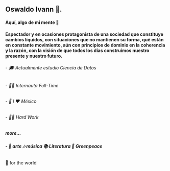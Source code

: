## Oswaldo Ivann 👋.

#### Aquí, algo de mi mente  🦧
      
#### Espectador y en ocasiones protagonista de una sociedad que constituye cambios líquidos, con situaciones que no mantienen su forma, qué están en constante movimiento, aún con principios de dominio en la coherencia y la razón, con la visión de que todos los días construimos nuestro presente y nuestro futuro. 


######   - 🎓  Actualmente estudio Ciencia de Datos
######   - 🐱‍💻  Internauta Full-Time
######   - 🌮  I ❤ México
######   - 🐱‍👤  Hard Work

##### more...

##### - 🎨 arte 🎶 música 📚 Literatura 🌳 Greenpeace

##
🌻 for the world
